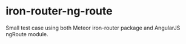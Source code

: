 # iron-router-ng-route

Small test case using both Meteor iron-router package and AngularJS ngRoute module.
